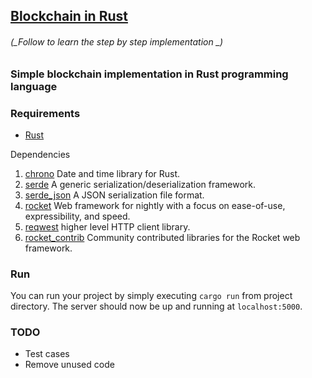 ## [Blockchain in Rust](https://phychic-owl.medium.com/blockchain-in-rust-bf6f5783f8dd) ##
###### (_Follow to learn the step by step implementation _)
### Simple blockchain implementation in Rust programming language ###

### Requirements
* [Rust](https://www.rust-lang.org/)

Dependencies
1. [chrono](https://crates.io/crates/chrono) Date and time library for Rust.
2. [serde](https://crates.io/crates/serde) A generic serialization/deserialization framework.
3. [serde_json](https://crates.io/crates/serde_json)  A JSON serialization file format.
4. [rocket](https://crates.io/crates/rocket) Web framework for nightly with a focus on ease-of-use, expressibility, and speed.
5. [reqwest](https://crates.io/crates/reqwest) higher level HTTP client library.
6. [rocket_contrib](https://crates.io/crates/rocket_contrib) Community contributed libraries for the Rocket web framework. 


### Run
You can run your project by simply executing `cargo run` from project directory. The server should now be up and running at `localhost:5000`.

### TODO
- Test cases
- Remove unused code
